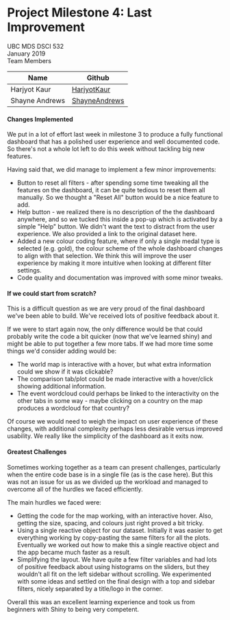 # Project Milestone 4: Last Improvement

UBC MDS DSCI 532  
January 2019   
Team Members

| Name | Github |
|---|---|
| Harjyot Kaur | [HarjyotKaur](https://github.com/HarjyotKaur) |
| Shayne Andrews | [ShayneAndrews](https://github.com/shayne-andrews)|

#### Changes Implemented

We put in a lot of effort last week in milestone 3 to produce a fully functional dashboard that has a polished user experience and well documented code. So there's not a whole lot left to do this week without tackling big new features.

Having said that, we did manage to implement a few minor improvements:
- Button to reset all filters - after spending some time tweaking all the features on the dashboard, it can be quite tedious to reset them all manually. So we thought a "Reset All" button would be a nice feature to add.
- Help button - we realized there is no description of the the dashboard anywhere, and so we tucked this inside a pop-up which is activated by a simple "Help" button. We didn't want the text to distract from the user experience. We also provided a link to the original dataset here.
- Added a new colour coding feature, where if only a single medal type is selected (e.g. gold), the colour scheme of the whole dashboard changes to align with that selection. We think this will improve the user experience by making it more intuitive when looking at different filter settings.
- Code quality and documentation was improved with some minor tweaks.

#### If we could start from scratch?

This is a difficult question as we are very proud of the final dashboard we've been able to build. We've received lots of positive feedback about it.

If we were to start again now, the only difference would be that could probably write the code a bit quicker (now that we've learned shiny) and might be able to put together a few more tabs. If we had more time some things we'd consider adding would be:
- The world map is interactive with a hover, but what extra information could we show if it was clickable?
- The comparison tab/plot could be made interactive with a hover/click showing additional information.
- The event wordcloud could perhaps be linked to the interactivity on the other tabs in some way - maybe clicking on a country on the map produces a wordcloud for that country?

Of course we would need to weigh the impact on user experience of these changes, with additional complexity perhaps less desirable versus improved usability. We really like the simplicity of the dashboard as it exits now.

#### Greatest Challenges

Sometimes working together as a team can present challenges, particularly when the entire code base is in a single file (as is the case here). But this was not an issue for us as we divided up the workload and managed to overcome all of the hurdles we faced efficiently.

The main hurdles we faced were:
- Getting the code for the map working, with an interactive hover. Also, getting the size, spacing, and colours just right proved a bit tricky.
- Using a single reactive object for our dataset. Initially it was easier to get everything working by copy-pasting the same filters for all the plots. Eventually we worked out how to make this a single reactive object and the app became much faster as a result.
- Simplifying the layout. We have quite a few filter variables and had lots of positive feedback about using histograms on the sliders, but they wouldn't all fit on the left sidebar without scrolling. We experimented with some ideas and settled on the final design with a top and sidebar filters, nicely separated by a title/logo in the corner.

Overall this was an excellent learning experience and took us from beginners with Shiny to being very competent.
